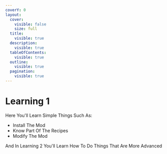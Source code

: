 ```yaml
---
coverY: 0
layout:
  cover:
    visible: false
    size: full
  title:
    visible: true
  description:
    visible: true
  tableOfContents:
    visible: true
  outline:
    visible: true
  pagination:
    visible: true
---
```


# Learning 1

Here You'll Learn Simple Things Such As:

* Install The Mod
* Know Part Of The Recipes
* Modify The Mod

And In Learning 2 You'll Learn How To Do Things That Are More Advanced

